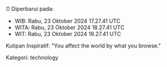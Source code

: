 ⏰ Diperbarui pada:
- WIB: Rabu, 23 Oktober 2024 17.27.41 UTC
- WITA: Rabu, 23 Oktober 2024 18.27.41 UTC
- WIT: Rabu, 23 Oktober 2024 19.27.41 UTC

Kutipan Inspiratif:
"You affect the world by what you browse."


Kategori: technology

